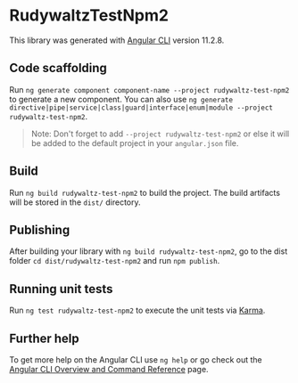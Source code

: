 # RudywaltzTestNpm2

This library was generated with [Angular CLI](https://github.com/angular/angular-cli) version 11.2.8.

## Code scaffolding

Run `ng generate component component-name --project rudywaltz-test-npm2` to generate a new component. You can also use `ng generate directive|pipe|service|class|guard|interface|enum|module --project rudywaltz-test-npm2`.
> Note: Don't forget to add `--project rudywaltz-test-npm2` or else it will be added to the default project in your `angular.json` file. 

## Build

Run `ng build rudywaltz-test-npm2` to build the project. The build artifacts will be stored in the `dist/` directory.

## Publishing

After building your library with `ng build rudywaltz-test-npm2`, go to the dist folder `cd dist/rudywaltz-test-npm2` and run `npm publish`.

## Running unit tests

Run `ng test rudywaltz-test-npm2` to execute the unit tests via [Karma](https://karma-runner.github.io).

## Further help

To get more help on the Angular CLI use `ng help` or go check out the [Angular CLI Overview and Command Reference](https://angular.io/cli) page.
